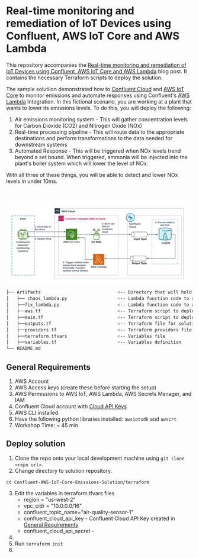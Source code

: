 #  Real-time monitoring and remediation of IoT Devices using Confluent, AWS IoT Core and AWS Lambda

This repository accompanies the [Real-time monitoring and remediation of IoT Devices using Confluent, AWS IoT Core and AWS Lambda](https://aws.amazon.com/blogs) blog post. It contains the necessary Terraform scripts to deploy the solution. 

The sample solutiion demonstrated how to [Confluent Cloud](https://www.confluent.io/confluent-cloud/) and [AWS IoT Core](https://aws.amazon.com/iot-core/)  to monitor emissions and automate responses using Confluent's [AWS Lambda](https://aws.amazon.com/lambda/) Integration. In this fictional scenario, you are working at a plant that wants to lower its emissions levels. To do this, you will deploy the following:
1. Air emissions monitoring system - This will gather concentration levels for Carbon Dioxide (CO2) and Nitrogen Oxide (NOx)
2. Real-time processing pipeline - This will route data to the appropriate destinations and perform transformations to the data needed for downstream systems
3. Automated Response - This will be triggered when NOx levels trend beyond a set bound. When triggered, ammonia will be injected into the plant's boiler system which will lower the level of NOx.

With all three of these things, you will be able to detect and lower NOx levels in under 10ms.

<br>

![Architecture Diagram](assets/architecture.png)


```bash
├── Artifacts                             <-- Directory that will hold Terrafom Scripts and Solution Artifacts
│   ├── chaos_lambda.py                   <-- Lambda function code to simulate out of bounds NOx readings
│   ├──fix_lambda.py                      <-- Lambda function code to automate NOx level adjustments
│   ├──aws.tf                             <-- Terraform script to deploy AWS resources
│   ├──main.tf                            <-- Terraform script to deploy Confluent resources
│   ├──outputs.tf                         <-- Terraform file for solution outputs
│   ├──providors.tf                       <-- Terraform providors file
│   ├──terraform.tfvars                   <-- Variables file
│   ├──variables.tf                       <-- Variables definition                       
└── README.md
```


## General Requirements
1. AWS Account
2. AWS Access keys (create these before starting the setup)
3. AWS Permissions to AWS IoT, AWS Lambda, AWS Secrets Manager, and IAM
4. Confluent Cloud account with [Cloud API Keys](https://docs.confluent.io/cloud/current/access-management/authenticate/api-keys/api-keys.html#cloud-cloud-api-keys)
6. AWS CLI installed
7. Have the following python libraries installed: `awsiotsdk` and `awscrt`
8. Workshop Time: ~ 45 min


## Deploy solution

1. Clone the repo onto your local development machine using `git clone <repo url>`.
2. Change directory to solution repository.

```
cd Confluent-AWS-IoT-Core-Emissions-Solution/terraform

```

3. Edit the variables in terraform.tfvars files
    * region = "us-west-2"
    * vpc_cidr = "10.0.0.0/16"
    * confluent_topic_name="air-quality-sensor-1"
    * confluent_cloud_api_key - Confluent Cloud API Key created in [General Requirements](#general-requirements)
    * confluent_cloud_api_secret -
5.
6. Run ```terraform init```
7. 



